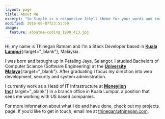 ```yaml
---
layout: page
title: About Me
excerpt: "So Simple is a responsive Jekyll theme for your words and images."
modified: 2016-06-07T23:51:00
image:
  feature: aboutme-coding_1900_413.jpg
---
```


Hi, my name is Thinegan Ratnam and I’m a Stack Developer based in [**Kuala Lumpur**](https://www.lonelyplanet.com/malaysia/kuala-lumpur){:target="_blank"}, Malaysia.

I was born and brought up in Petaling Jaya, Selangor.
I studied Bachelors of Computer Science (Software Engineering) at the [**University Malaya**](https://en.wikipedia.org/wiki/University_of_Malaya){:target="_blank"}.
After graduating I focus my direction into web development, security and system administration.

I currently work as a Head of IT Infrastructure at [**Moneylion Inc**](https://www.moneylion.com/){:target="_blank"} in a branch office in Kuala Lumpur,
a position that sees me working with US based companies.

For more information about what I do and have done, check out my projects page.
If you’d like to get in touch, email me at [thinegan@thinegan.com](mailto:thinegan@thinegan.com).


